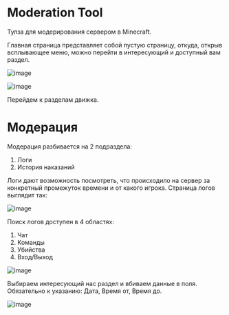 # Moderation Tool
Тулза для модерирования сервером в Minecraft.

Главная страница представляет собой пустую страницу, откуда, открыв всплывающее меню, можно перейти в интересующий и доступный вам раздел.

![image](https://i.imgur.com/PKpt9wu.png)

![image](https://i.imgur.com/7fgQWz2.png)

Перейдем к разделам движка.

# Модерация

Модерация разбивается на 2 подраздела:

1. Логи
2. История наказаний

Логи дают возможность посмотреть, что происходило на сервер за конкретный промежуток времени и от какого игрока.
Страница логов выглядит так:

![image](https://i.imgur.com/sjImlow.png)

Поиск логов доступен в 4 областях:
  1. Чат
  2. Команды
  3. Убийства
  4. Вход/Выход

![image](https://i.imgur.com/Tla7Wtb.png)

Выбираем интересующий нас раздел и вбиваем данные в поля. Обязательно к указанию: Дата, Время от, Время до.

![image](https://i.imgur.com/HcoFV0Q.png)
